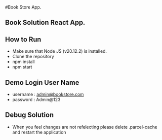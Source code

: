 #Book Store App.

## Book Solution React App.

## How to Run
* Make sure that Node JS (v20.12.2) is installed.
* Clone the repository
* npm install
* npm start


## Demo Login User Name 
*  username : admin@bookstore.com
*  password : Admin@123

## Debug Solution
*  When you feel changes are not refelecting please delete .parcel-cache and restart the application


